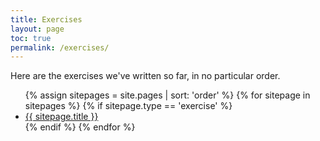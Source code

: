 ```yaml
---
title: Exercises
layout: page
toc: true
permalink: /exercises/
---
```


Here are the exercises we've written so far, in no particular order.

<ul>
{% assign sitepages = site.pages | sort: 'order' %}
{% for sitepage in sitepages %}
  {% if sitepage.type == 'exercise' %}
    <li>
      <a href="{{ site.baseurl }}{{ sitepage.url }}">{{ sitepage.title }}</a>
    </li>
  {% endif %}
{% endfor %}
</ul>
